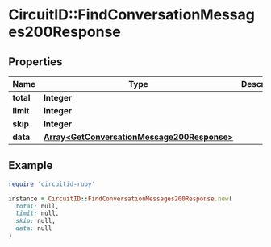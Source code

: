 # CircuitID::FindConversationMessages200Response

## Properties

| Name | Type | Description | Notes |
| ---- | ---- | ----------- | ----- |
| **total** | **Integer** |  |  |
| **limit** | **Integer** |  |  |
| **skip** | **Integer** |  |  |
| **data** | [**Array&lt;GetConversationMessage200Response&gt;**](GetConversationMessage200Response.md) |  |  |

## Example

```ruby
require 'circuitid-ruby'

instance = CircuitID::FindConversationMessages200Response.new(
  total: null,
  limit: null,
  skip: null,
  data: null
)
```

